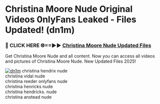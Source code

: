 # Christina Moore Nude Original Videos 0nlyFans Leaked - Files Updated! (dn1m)

<h3>🔴 CLICK HERE 🌐==►► <a href="https://tinyurl.com/5h6xmrr3" rel="nofollow">Christina Moore Nude Updated Files</a></h3>

Get Christina Moore Nude and all content. Now you can access all videos and pictures of Christina Moore Nude. New Updated Files 2025!

[![dn1m](https://i.imgur.com/KVD873Z.gif)](https://tinyurl.com/5h6xmrr3)
christina hendrix nude<br>
christina vidal nude<br>
christina reeder onlyfans nude<br>
christina henricks nude<br>
christina hendricks. nude<br>
christina anstead nude